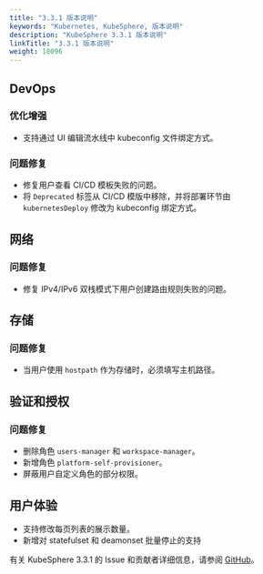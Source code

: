 ```yaml
---
title: "3.3.1 版本说明"
keywords: "Kubernetes, KubeSphere, 版本说明"
description: "KubeSphere 3.3.1 版本说明"
linkTitle: "3.3.1 版本说明"
weight: 18096
---
```


## DevOps
### 优化增强

- 支持通过 UI 编辑流水线中 kubeconfig 文件绑定方式。

### 问题修复
- 修复用户查看 CI/CD 模板失败的问题。
- 将 `Deprecated` 标签从 CI/CD 模版中移除，并将部署环节由 `kubernetesDeploy` 修改为 kubeconfig 绑定方式。

## 网络
### 问题修复
- 修复 IPv4/IPv6 双栈模式下用户创建路由规则失败的问题。

## 存储
### 问题修复
- 当用户使用 `hostpath` 作为存储时，必须填写主机路径。


## 验证和授权
### 问题修复
- 删除角色 `users-manager` 和 `workspace-manager`。
- 新增角色 `platform-self-provisioner`。
- 屏蔽用户自定义角色的部分权限。


## 用户体验
- 支持修改每页列表的展示数量。
- 新增对 statefulset 和 deamonset 批量停止的支持

有关 KubeSphere 3.3.1 的 Issue 和贡献者详细信息，请参阅 [GitHub](https://github.com/kubesphere/kubesphere/blob/master/CHANGELOG/CHANGELOG-3.3.1.md)。
